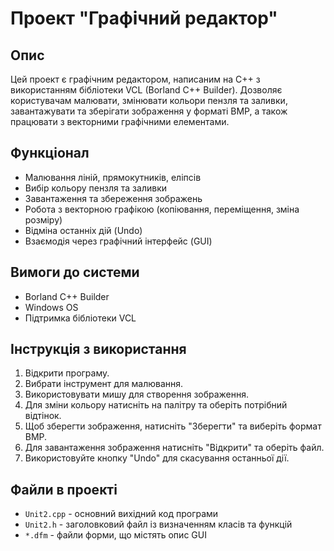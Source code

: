 # Проект "Графічний редактор"

## Опис
Цей проект є графічним редактором, написаним на C++ з використанням бібліотеки VCL (Borland C++ Builder). Дозволяє користувачам малювати, змінювати кольори пензля та заливки, завантажувати та зберігати зображення у форматі BMP, а також працювати з векторними графічними елементами.

## Функціонал
- Малювання ліній, прямокутників, еліпсів
- Вибір кольору пензля та заливки
- Завантаження та збереження зображень
- Робота з векторною графікою (копіювання, переміщення, зміна розміру)
- Відміна останніх дій (Undo)
- Взаємодія через графічний інтерфейс (GUI)

## Вимоги до системи
- Borland C++ Builder
- Windows OS
- Підтримка бібліотеки VCL

## Інструкція з використання
1. Відкрити програму.
2. Вибрати інструмент для малювання.
3. Використовувати мишу для створення зображення.
4. Для зміни кольору натисніть на палітру та оберіть потрібний відтінок.
5. Щоб зберегти зображення, натисніть "Зберегти" та виберіть формат BMP.
6. Для завантаження зображення натисніть "Відкрити" та оберіть файл.
7. Використовуйте кнопку "Undo" для скасування останньої дії.

## Файли в проекті
- `Unit2.cpp` - основний вихідний код програми
- `Unit2.h` - заголовковий файл із визначенням класів та функцій
- `*.dfm` - файли форми, що містять опис GUI


